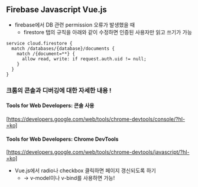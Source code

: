 Firebase Javascript Vue.js
----------
* firebase에서 DB 관련 permission 오류가 발생했을 때
    * firestore 탭의 규칙을 아래와 같이 수정하면 인증된 사용자만 읽고 쓰기가 가능
```
service cloud.firestore {
  match /databases/{database}/documents {
    match /{document=**} {
      allow read, write: if request.auth.uid != null;
    }
  }
}
```
### 크롬의 콘솔과 디버깅에 대한 자세한 내용 !
#### Tools for Web Developers: 콘솔 사용
[https://developers.google.com/web/tools/chrome-devtools/console/?hl-=ko]
#### Tools for Web Developers: Chrome DevTools
[https://developers.google.com/web/tools/chrome-devtools/javascript/?hl-=ko]

* Vue.js에서 radio나 checkbox 클릭하면 페이지 갱신되도록 하기
    * -> v-model이나 v-bind를 사용하면 가능!
